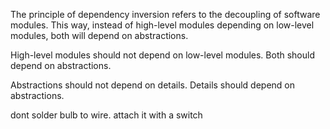 The principle of dependency inversion refers to the decoupling of software modules. This way, instead of high-level modules depending on low-level modules, both will depend on abstractions.

High-level modules should not depend on low-level modules. Both should depend on abstractions.

Abstractions should not depend on details. Details should depend on abstractions.

dont solder bulb to wire. attach it with  a switch